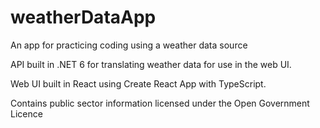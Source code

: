# weatherDataApp
An app for practicing coding using a weather data source

API built in .NET 6 for translating weather data for use in the web UI.

Web UI built in React using Create React App with TypeScript.

Contains public sector information licensed under the Open Government Licence
